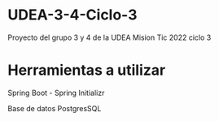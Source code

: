 # UDEA-3-4-Ciclo-3
Proyecto del grupo 3 y 4 de la UDEA Mision Tic 2022 ciclo 3

# Herramientas a utilizar 

Spring Boot - Spring Initializr

Base de datos PostgresSQL

